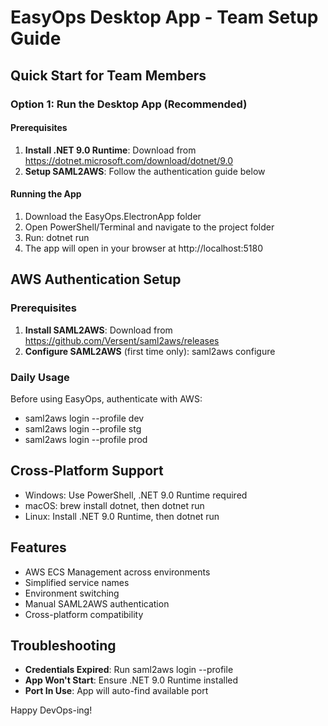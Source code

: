 ﻿# EasyOps Desktop App - Team Setup Guide

##  Quick Start for Team Members

### Option 1: Run the Desktop App (Recommended)

#### Prerequisites
1. **Install .NET 9.0 Runtime**: Download from https://dotnet.microsoft.com/download/dotnet/9.0
2. **Setup SAML2AWS**: Follow the authentication guide below

#### Running the App
1. Download the EasyOps.ElectronApp folder
2. Open PowerShell/Terminal and navigate to the project folder
3. Run: dotnet run
4. The app will open in your browser at http://localhost:5180

##  AWS Authentication Setup

### Prerequisites
1. **Install SAML2AWS**: Download from https://github.com/Versent/saml2aws/releases
2. **Configure SAML2AWS** (first time only): saml2aws configure

### Daily Usage
Before using EasyOps, authenticate with AWS:
- saml2aws login --profile dev
- saml2aws login --profile stg  
- saml2aws login --profile prod

##  Cross-Platform Support
- Windows: Use PowerShell, .NET 9.0 Runtime required
- macOS: brew install dotnet, then dotnet run
- Linux: Install .NET 9.0 Runtime, then dotnet run

##  Features
- AWS ECS Management across environments
- Simplified service names  
- Environment switching
- Manual SAML2AWS authentication
- Cross-platform compatibility

##  Troubleshooting
- **Credentials Expired**: Run saml2aws login --profile <environment>
- **App Won't Start**: Ensure .NET 9.0 Runtime installed
- **Port In Use**: App will auto-find available port

Happy DevOps-ing! 
